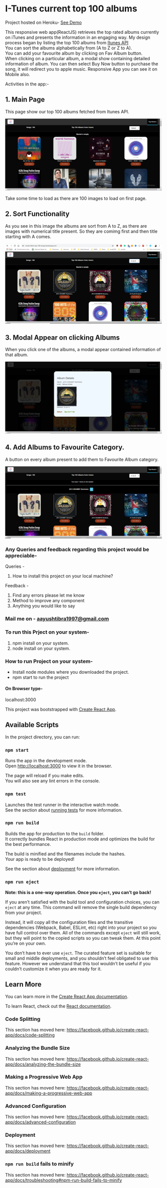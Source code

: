 # I-Tunes current top 100 albums

Project hosted on Heroku-
[See Demo](https://i-tunes-fetch-top-100-songs.herokuapp.com/)

This responsive web app(ReactJS) retrieves the top rated albums currently on iTunes and presents the information in an engaging way.
My design process began by listing the top 100 albums from [Itunes API](https://itunes.apple.com/in/rss/topalbums/limit=100/json)<br />
You can sort the albums alphabetically from (A to Z or Z to A).<br /> You can add your favourite album by clicking on Fav Album button.<br />
When clicking on a particular album, a modal show containing detailed information of album.
You can then select Buy Now button to purchase the song, it will redirect you to apple music.
Responsive App you can see it on Mobile also.

Activities in the app:-

## 1. Main Page
This page show our top 100 albums fetched from Itunes API.
<div>
<img src="/Screenshot/ItunesMain.PNG">
</div>

Take some time to load as there are 100 images to load on first page.


## 2. Sort Functionality
As you see in this image the albums are sort from A to Z, as there are images with numerical title present. So they are comimg first and
then title starting with A comes.
<div>
  <img src="/Screenshot/SortAtoZ.PNG">
</div>
  
 
## 3. Modal Appear on clicking Albums
When you click one of the albums, a modal appear contained information of that album.
<div>
  <img src="/Screenshot/modal.PNG">
</div>
  

## 4. Add Albums to Favourite Category.
A button on every album present to add them to Favourite Album category.
<div>
  <img src="/Screenshot/favAlbum.PNG">
</div>

### Any Queries and feedback regarding this project would be appreciable-
Queries - 
1) How to install this project on your local machine?


Feedback -
1) Find any errors please let me know
2) Method to improve any component
3) Anything you would like to say

### Mail me on - aayushtibra1997@gmail.com

### To run this Prject on your system-
1. npm install on your system.
2. node install on your system.

### How to run Project on your system-
- Install node modules where you downloaded the project.
- npm start to run the project

#### On Browser type-
localhost:3000 

This project was bootstrapped with [Create React App](https://github.com/facebook/create-react-app).

## Available Scripts

In the project directory, you can run:

### `npm start`

Runs the app in the development mode.<br>
Open [http://localhost:3000](http://localhost:3000) to view it in the browser.

The page will reload if you make edits.<br>
You will also see any lint errors in the console.

### `npm test`

Launches the test runner in the interactive watch mode.<br>
See the section about [running tests](https://facebook.github.io/create-react-app/docs/running-tests) for more information.

### `npm run build`

Builds the app for production to the `build` folder.<br>
It correctly bundles React in production mode and optimizes the build for the best performance.

The build is minified and the filenames include the hashes.<br>
Your app is ready to be deployed!

See the section about [deployment](https://facebook.github.io/create-react-app/docs/deployment) for more information.

### `npm run eject`

**Note: this is a one-way operation. Once you `eject`, you can’t go back!**

If you aren’t satisfied with the build tool and configuration choices, you can `eject` at any time. This command will remove the single build dependency from your project.

Instead, it will copy all the configuration files and the transitive dependencies (Webpack, Babel, ESLint, etc) right into your project so you have full control over them. All of the commands except `eject` will still work, but they will point to the copied scripts so you can tweak them. At this point you’re on your own.

You don’t have to ever use `eject`. The curated feature set is suitable for small and middle deployments, and you shouldn’t feel obligated to use this feature. However we understand that this tool wouldn’t be useful if you couldn’t customize it when you are ready for it.

## Learn More

You can learn more in the [Create React App documentation](https://facebook.github.io/create-react-app/docs/getting-started).

To learn React, check out the [React documentation](https://reactjs.org/).

### Code Splitting

This section has moved here: https://facebook.github.io/create-react-app/docs/code-splitting

### Analyzing the Bundle Size

This section has moved here: https://facebook.github.io/create-react-app/docs/analyzing-the-bundle-size

### Making a Progressive Web App

This section has moved here: https://facebook.github.io/create-react-app/docs/making-a-progressive-web-app

### Advanced Configuration

This section has moved here: https://facebook.github.io/create-react-app/docs/advanced-configuration

### Deployment

This section has moved here: https://facebook.github.io/create-react-app/docs/deployment

### `npm run build` fails to minify

This section has moved here: https://facebook.github.io/create-react-app/docs/troubleshooting#npm-run-build-fails-to-minify
